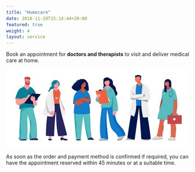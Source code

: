 ```yaml
---
title: "Homecare"
date: 2018-11-28T15:14:44+20:00  
featured: true
weight: 4
layout: service
---
```


Book an appointment for **doctors and therapists** to visit and deliver medical care at home.

![Homecare](/images/illustrations/homecare.jpg)

As soon as the order and payment method is confirmed if required, you can have the appointment reserved within 45 minutes or at a suitable time. 





